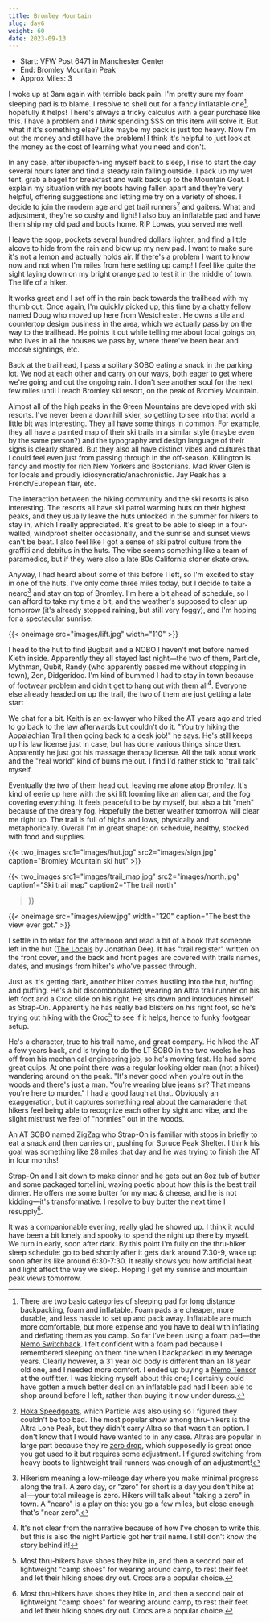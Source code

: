 ```yaml
---
title: Bromley Mountain
slug: day6
weight: 60
date: 2023-09-13
---
```


- Start: VFW Post 6471 in Manchester Center
- End: Bromley Mountain Peak
- Approx Miles: 3

I woke up at 3am again with terrible back pain. I'm pretty sure my foam sleeping pad is to blame. I resolve to shell out for a fancy inflatable one[^1], hopefully it helps! There's always a tricky calculus with a gear purchase like this. I have a problem and I *think* spending $$$ on this item will solve it. But what if it's something else? Like maybe my pack is just too heavy. Now I'm out the money and still have the problem! I think it's helpful to just look at the money as the cost of learning what you need and don't.

In any case, after ibuprofen-ing myself back to sleep, I rise to start the day several hours later and find a steady rain falling outside. I pack up my wet tent, grab a bagel for breakfast and walk back up to the Mountain Goat. I explain my situation with my boots having fallen apart and they're very helpful, offering suggestions and letting me try on a variety of shoes. I decide to join the modern age and get trail runners[^2] and gaiters. What and adjustment, they're so cushy and light! I also buy an inflatable pad and have them ship my old pad and boots home. RIP Lowas, you served me well.

I leave the sgop, pockets several hundred dollars lighter, and find a little alcove to hide from the rain and blow up my new pad. I want to make sure it's not a lemon and actually holds air. If there's a problem I want to know now and not when I'm miles from here setting up camp! I feel like quite the sight laying down on my bright orange pad to test it in the middle of town. The life of a hiker.

It works great and I set off in the rain back towards the trailhead with my thumb out. Once again, I'm quickly picked up, this time by a chatty fellow named Doug who moved up here from Westchester. He owns a tile and countertop design business in the area, which we actually pass by on the way to the trailhead. He points it out while telling me about local goings on, who lives in all the houses we pass by, where there've been bear and moose sightings, etc.

Back at the trailhead, I pass a solitary SOBO eating a snack in the parking lot. We nod at each other and carry on our ways, both eager to get where we're going and out the ongoing rain. I don't see another soul for the next few miles until I reach Bromley ski resort, on the peak of Bromley Mountain.

Almost all of the high peaks in the Green Mountains are developed with ski resorts. I've never been a downhill skier, so getting to see into that world a little bit was interesting. They all have some things in common. For example, they all have a painted map of their ski trails in a similar style (maybe even by the same person?) and the typography and design language of their signs is clearly shared. But they also all have distinct vibes and cultures that I could feel even just from passing through in the off-season. Killington is fancy and mostly for rich New Yorkers and Bostonians. Mad River Glen is for locals and proudly idiosyncratic/anachronistic. Jay Peak has a French/European flair, etc.

The interaction between the hiking community and the ski resorts is also interesting. The resorts all have ski patrol warming huts on their highest peaks, and they usually leave the huts unlocked in the summer for hikers to stay in, which I really appreciated. It's great to be able to sleep in a four-walled, windproof shelter occasionally, and the sunrise and sunset views can't be beat. I also feel like I got a sense of ski patrol culture from the graffiti and detritus in the huts. The vibe seems something like a team of paramedics, but if they were also a late 80s California stoner skate crew.

Anyway, I had heard about some of this before I left, so I'm excited to stay in one of the huts. I've only come three miles today, but I decide to take a nearo[^3] and stay on top of Bromley. I'm here a bit ahead of schedule, so I can afford to take my time a bit, and the weather's supposed to clear up tomorrow (it's already stopped raining, but still very foggy), and I'm hoping for a spectacular sunrise.

{{< oneimage src="images/lift.jpg" width="110" >}}

I head to the hut to find Bugbait and a NOBO I haven't met before named Kieth inside. Apparently they all stayed last night—the two of them, Particle, Mythman, Qubit, Randy (who apparently passed me without stopping in town), Zen, Didgeridoo. I'm kind of bummed I had to stay in town because of footwear problem and didn't get to hang out with them all[^4]. Everyone else already headed on up the trail, the two of them are just getting a late start

We chat for a bit. Keith is an ex-lawyer who hiked the AT years ago and tried to go back to the law afterwards but couldn't do it. "You try hiking the Appalachian Trail then going back to a desk job!" he says. He's still keeps up his law license just in case, but has done various things since then. Apparently he just got his massage therapy license. All the talk about work and the "real world" kind of bums me out. I find I'd rather stick to "trail talk" myself.

Eventually the two of them head out, leaving me alone atop Bromley. It's kind of eerie up here with the ski lift looming like an alien car, and the fog covering everything. It feels peaceful to be by myself, but also a bit "meh" because of the dreary fog. Hopefully the better weather tomorrow will clear me right up. The trail is full of highs and lows, physically and metaphorically. Overall I'm in great shape: on schedule, healthy, stocked with food and supplies.

{{< two_images src1="images/hut.jpg" src2="images/sign.jpg" caption="Bromley Mountain ski hut" >}}

{{< two_images src1="images/trail_map.jpg" src2="images/north.jpg"
      caption1="Ski trail map"
      caption2="The trail north"
>}}

{{< oneimage src="images/view.jpg" width="120" caption="The best the view ever got." >}}

I settle in to relax for the afternoon and read a bit of a book that someone left in the hut ([The Locals](https://www.penguinrandomhouse.com/books/217581/the-locals-by-jonathan-dee/) by Jonathan Dee). It has "trail register" written on the front cover, and the back and front pages are covered with trails names, dates, and musings from hiker's who've passed through.

Just as it's getting dark, another hiker comes hustling into the hut, huffing and puffing. He's a bit discombobulated; wearing an Altra trail runner on his left foot and a Croc slide on his right. He sits down and introduces himself as Strap-On. Apparently he has really bad blisters on his right foot, so he's trying out hiking with the Croc[^6] to see if it helps, hence to funky footgear setup.

He's a character, true to his trail name, and great company. He hiked the AT a few years back, and is trying to do the LT SOBO in the two weeks he has off from his mechanical engineering job, so he's moving fast. He had some great quips. At one point there was a regular looking older man (not a hiker) wandering around on the peak. "It's never good when you're out in the woods and there's just a man. You're wearing blue jeans sir? That means you're here to murder." I had a good laugh at that. Obviously an exaggeration, but it captures something real about the camaraderie that hikers feel being able to recognize each other by sight and vibe, and the slight mistrust we feel of "normies" out in the woods.

An AT SOBO named ZigZag who Strap-On is familiar with stops in briefly to eat a snack and then carries on, pushing for Spruce Peak Shelter. I think his goal was something like 28 miles that day and he was trying to finish the AT in four months!

Strap-On and I sit down to make dinner and he gets out an 8oz tub of butter and some packaged tortellini, waxing poetic about how this is the best trail dinner. He offers me some butter for my mac & cheese, and he is not kidding—it's transformative. I resolve to buy butter the next time I resupply[^6].

It was a companionable evening, really glad he showed up. I think it would have been a bit lonely and spooky to spend the night up there by myself. We turn in early, soon after dark. By this point I'm fully on the thru-hiker sleep schedule: go to bed shortly after it gets dark around 7:30-9, wake up soon after its like around 6:30-7:30. It really shows you how artificial heat and light affect the way we sleep. Hoping I get my sunrise and mountain peak views tomorrow.

[^1]: There are two basic categories of sleeping pad for long distance backpacking, foam and inflatable. Foam pads are cheaper, more durable, and less hassle to set up and pack away. Inflatable are much more comfortable, but more expense and you have to deal with inflating and deflating them as you camp. So far I've been using a foam pad—the [Nemo Switchback](https://www.nemoequipment.com/products/switchback). I felt confident with a foam pad because I remembered sleeping on them fine when I backpacked in my teenage years. Clearly however, a 31 year old body is different than an 18 year old one, and I needed more comfort. I ended up buying a [Nemo Tensor](https://www.nemoequipment.com/products/tensor) at the outfitter. I was kicking myself about this one; I certainly could have gotten a much better deal on an inflatable pad had I been able to shop around before I left, rather than buying it now under duress.
[^2]: [Hoka Speedgoats](https://www.hoka.com/en/us/speedgoat/), which Particle was also using so I figured they couldn't be too bad. The most popular show among thru-hikers is the Altra Lone Peak, but they didn't carry Altra so that wasn't an option. I don't know that I would have wanted to in any case. Altras are popular in large part because they're [zero drop](https://en.wikipedia.org/wiki/Minimalist_shoe), which supposedly is great once you get used to it but requires some adjustment. I figured switching from heavy boots to lightweight trail runners was enough of an adjustment!
[^3]: Hikerism meaning a low-mileage day where you make minimal progress along the trail. A zero day, or "zero" for short is a day you don't hike at all—your total mileage is zero. Hikers will talk about "taking a zero" in town. A "nearo" is a play on this: you go a few miles, but close enough that's "near zero".
[^4]: It's not clear from the narrative because of how I've chosen to write this, but this is also the night Particle got her trail name. I still don't know the story behind it!
[^5]: And I would continue to do so for the rest of the hike. Adding butter or olive oil to your food is one of the best tips anyone gave me. Makes everything taste twice as good and helps you get enough fat and calories to keep going.
[^6]: Most thru-hikers have shoes they hike in, and then a second pair of lightweight "camp shoes" for wearing around camp, to rest their feet and let their hiking shoes dry out. Crocs are a popular choice.

